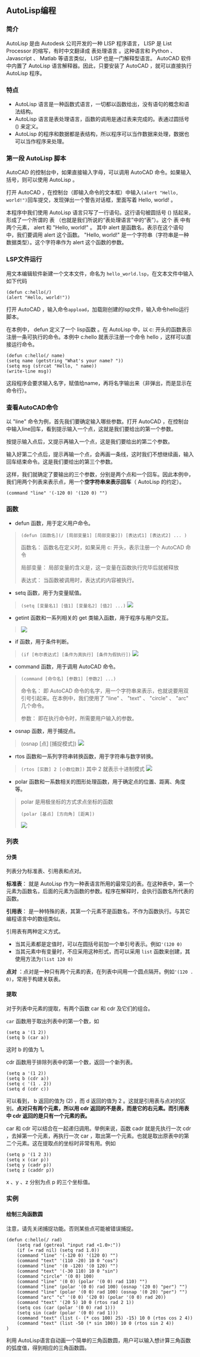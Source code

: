 ## AutoLisp编程
### 简介
AutoLisp 是由 Autodesk 公司开发的一种 LISP 程序语言， LISP 是 List Processor 的缩写，有时中文翻译成 表处理语言 。这种语言和 Python 、 Javascript 、 Matlab 等语言类似， LISP 也是一门解释型语言。 AutoCAD 软件中内置了 AutoLisp 语言解释器。因此，只要安装了 AutoCAD ，就可以直接执行 AutoLisp 程序。

### 特点
- AutoLisp 语言是一种函数式语言，一切都以函数给出，没有语句的概念和语法结构。
- AutoLisp 语言是表处理语言，函数的调用是通过表来完成的。表通过圆括号 () 来定义。
- AutoLisp 的程序和数据都是表结构，所以程序可以当作数据来处理，数据也可以当作程序来处理。

### 第一段 AutoLisp 脚本
AutoCAD 的控制台中，如果直接输入字母，可以调用 AutoCAD 命令。如果输入括号，则可以使用 AutoLisp 。

打开 AutoCAD ，在控制台（即输入命令的文本框）中输入```(alert "Hello, world!")```回车提交，发现弹出一个警告对话框，里面写着 Hello, world! 。

本程序中我们使用 AutoLisp 语言只写了一行语句。这行语句被圆括号 () 括起来，形成了一个所谓的 表 （也就是我们所说的“表处理语言”中的“表”）。这个 表 中有两个元素， alert 和 "Hello, world!" 。 其中 alert 是函数名，表示在这个语句中，我们要调用 alert 这个函数。 "Hello, world!" 是一个字符串（字符串是一种数据类型）。这个字符串作为 alert 这个函数的参数。

### LSP文件运行
用文本编辑软件新建一个文本文件，命名为 ```hello_world.lsp```，在文本文件中输入如下代码

```
(defun c:hello(/)
(alert "Hello, world!"))
```
打开 AutoCAD ，输入命令```appload```，加载刚创建的lsp文件，输入命令hello运行脚本。

在本例中， defun 定义了一个 lisp函数 。在 AutoLisp 中，以 c: 开头的函数表示注册一条可执行的命令。本例中 c:hello 就表示注册一个命令 hello ，这样可以直接运行命令。

```
(defun c:hello(/ name)  
(setq name (getstring "What's your name? "))  
(setq msg (strcat "Hello, " name))  
(write-line msg))
```
这段程序会要求输入名字，赋值给name，再将名字输出来（非弹出，而是显示在命令行）。

### 查看AutoCAD命令
以 "line" 命令为例，首先我们要确定输入哪些参数。打开 AutoCAD ，在控制台中输入line回车，看到提示输入一个点，这就是我们要给出的第一个参数。

按提示输入点后，又提示再输入一个点，这是我们要给出的第二个参数。

输入好第二个点后，提示再输一个点，会再画一条线，这时我们不想继续画，输入回车结束命令。这是我们要给出的第三个参数。

这样，我们就确定了要输出的三个参数，分别是两个点和一个回车。因此本例中，我们用两个列表来表示点，用一个**空字符串来表示回车**（ AutoLisp 的约定）。

```(command "line" '(-120 0) '(120 0) "")```


### 函数
- defun 函数，用于定义用户命令。
> ```(defun [函数名](/ [局部变量1] [局部变量2]) [表达式1] [表达式2] ... )```
> 
> 函数名： 函数名在定义时，如果采用 c: 开头，表示注册一个 AutoCAD 命令
> 
> 局部变量： 局部变量的含义是，这一变量在函数执行完毕后就被释放
> 
> 表达式： 当函数被调用时，表达式的内容被执行。

- setq 函数，用于为变量赋值。
> ```(setq [变量名1] [值1] [变量名2] [值2] ...)```
> ![](https://ddns.smpi.top:10000/md_attachments/Pasted%20image%2020220415221101.png)

- getint 函数和一系列相关的 get 类输入函数，用于程序与用户交互。
> ![](https://ddns.smpi.top:10000/md_attachments/Pasted%20image%2020220415221429.png)

- if 函数，用于条件判断。
> ```(if [布尔表达式] [条件为真执行] [条件为假执行])```
> ![](https://ddns.smpi.top:10000/md_attachments/Pasted%20image%2020220415221514.png)

- command 函数，用于调用 AutoCAD 命令。
> ```(command [命令名] [参数1] [参数2] ...)```
> 
> 命令名： 即 AutoCAD 命令的名字，用一个字符串来表示，也就说要用双引号引起来。在本例中，我们使用了 "line" 、 "text" 、 "circle" 、 "arc" 几个命令。
> 
> 参数： 即在执行命令时，所需要用户输入的参数。

- osnap 函数，用于捕捉点。
> (osnap [点] [捕捉模式])
> ![](https://ddns.smpi.top:10000/md_attachments/Pasted%20image%2020220415223818.png)

- rtos 函数和一系列字符串转换函数，用于字符串与数字转换。
> ```(rtos [实数] 2 [小数位数])``` 其中 2 就表示十进制模式
> ![](https://ddns.smpi.top:10000/md_attachments/Pasted%20image%2020220415224005.png)

- polar 函数和一系数相关的图形处理函数，用于确定点的位置、距离、角度等。
> polar 是用极坐标的方式求点坐标的函数
> 
> ```(polar [基点] [方向角] [距离])```
> 
> ![](https://ddns.smpi.top:10000/md_attachments/Pasted%20image%2020220415224118.png)

### 列表
#### 分类
列表分为标准表、引用表和点对。

**标准表**： 就是 AutoLisp 作为一种表语言所用的最常见的表。在这种表中，第一个元素为函数名，后面的元素为函数的参数。程序在解释时，会执行函数名所代表的函数。

**引用表**： 是一种特殊的表，其第一个元素不是函数名，不作为函数执行。与其它编程语言中的数组类似。

引用表有两种定义方式。
- 当其元素都是定值时，可以在圆括号前加一个单引号表示。例如```'(120 0)```
- 当其元素中有变量时，不应采用这种形式，而可以采用 ```list``` 函数来创建，其使用方法为```(list 120 0)```

**点对** ：点对是一种只有两个元素的表，在列表中间用一个圆点隔开。例如```'(120 . 0)```，常用于构建关联表。

#### 提取
对于列表中元素的提取，有两个函数 car 和 cdr 及它们的组合。

```car``` 函数用于取出列表中的第一个数，如
```
(setq a '(1 2))
(setq b (car a))
```
这时 b 的值为 1。

cdr 函数用于排除列表中的第一个数，返回一个新列表。
```
(setq a '(1 2))  
(setq b (cdr a))  
(setq c '(1 . 2))  
(setq d (cdr c))
```
可以看到， b 返回的值为 (2) ，而 d 返回的值为 2 。这就是引用表与点对的区别。**点对只有两个元素，所以用 cdr 返回的不是表，而是它的右元素。而引用表中 cdr 返回的是只有一个元素的表。**

car 和 cdr 可以结合在一起递归调用。举例来说，函数 cadr 就是先执行一次 cdr ，去掉第一个元素，再执行一次 car ，取出第一个元素。也就是取出原表中的第二个元素。这在提取点的坐标时非常有用。例如
```
(setq p '(1 2 3))
(setq x (car p))
(setq y (cadr p))
(setq z (caddr p))
```
x 、y 、z 分别为点 p 的三个坐标值。

### 实例
#### 绘制三角函数圆
注意，请先关闭捕捉功能。否则某些点可能被错误捕捉。
```
(defun c:hello(/ rad)  
    (setq rad (getreal "input rad <1.0>:"))  
    (if (= rad nil) (setq rad 1.0))  
    (command "line" '(-120 0) '(120 0) "")  
    (command "text" '(110 -20) 10 0 "cos")  
    (command "line" '(0 -120) '(0 120) "")  
    (command "text" '(-30 110) 10 0 "sin")  
    (command "circle" '(0 0) 100)  
    (command "line" '(0 0) (polar '(0 0) rad 110) "")  
    (command "line" (polar '(0 0) rad 100) (osnap '(20 0) "per") "")  
    (command "line" (polar '(0 0) rad 100) (osnap '(0 20) "per") "")  
    (command "arc" "c" '(0 0) '(20 0) (polar '(0 0) rad 20))  
    (command "text" '(20 5) 10 0 (rtos rad 2 1))  
    (setq cos (car (polar '(0 0) rad 1)))  
    (setq sin (cadr (polar '(0 0) rad 1)))  
    (command "text" (list (- (* cos 100) 25) -15) 10 0 (rtos cos 2 4))  
    (command "text" (list -50 (* sin 100)) 10 0 (rtos sin 2 4))  
)
```
利用 AutoLisp语言自动画一个简单的三角函数圆，用户可以输入想计算三角函数的弧度值，得到相应的三角函数圆。